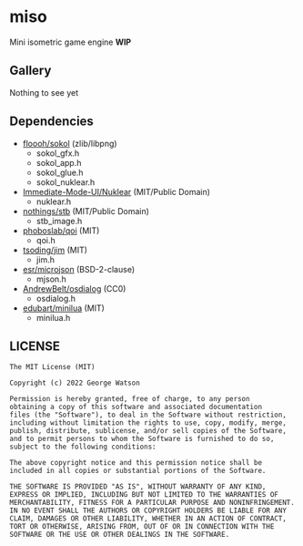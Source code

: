 # miso

Mini isometric game engine **WIP**

## Gallery

Nothing to see yet

## Dependencies

- [floooh/sokol](https://github.com/floooh/sokol) (zlib/libpng)
    - sokol_gfx.h
    - sokol_app.h
    - sokol_glue.h
    - sokol_nuklear.h
- [Immediate-Mode-UI/Nuklear](https://github.com/Immediate-Mode-UI/Nuklear) (MIT/Public Domain)
    - nuklear.h
- [nothings/stb](https://github.com/nothings/stb/tree/master) (MIT/Public Domain)
    - stb_image.h
- [phoboslab/qoi](https://github.com/phoboslab/qoi) (MIT)
    - qoi.h
- [tsoding/jim](https://github.com/tsoding/jim) (MIT)
    - jim.h
- [esr/microjson](https://gitlab.com/esr/microjson/) (BSD-2-clause)
    - mjson.h
- [AndrewBelt/osdialog](https://github.com/AndrewBelt/osdialog) (CC0)
    - osdialog.h
- [edubart/minilua](https://github.com/edubart/minilua) (MIT)
    - minilua.h
    
## LICENSE
```
The MIT License (MIT)

Copyright (c) 2022 George Watson

Permission is hereby granted, free of charge, to any person
obtaining a copy of this software and associated documentation
files (the "Software"), to deal in the Software without restriction,
including without limitation the rights to use, copy, modify, merge,
publish, distribute, sublicense, and/or sell copies of the Software,
and to permit persons to whom the Software is furnished to do so,
subject to the following conditions:

The above copyright notice and this permission notice shall be
included in all copies or substantial portions of the Software.

THE SOFTWARE IS PROVIDED "AS IS", WITHOUT WARRANTY OF ANY KIND,
EXPRESS OR IMPLIED, INCLUDING BUT NOT LIMITED TO THE WARRANTIES OF
MERCHANTABILITY, FITNESS FOR A PARTICULAR PURPOSE AND NONINFRINGEMENT.
IN NO EVENT SHALL THE AUTHORS OR COPYRIGHT HOLDERS BE LIABLE FOR ANY
CLAIM, DAMAGES OR OTHER LIABILITY, WHETHER IN AN ACTION OF CONTRACT,
TORT OR OTHERWISE, ARISING FROM, OUT OF OR IN CONNECTION WITH THE
SOFTWARE OR THE USE OR OTHER DEALINGS IN THE SOFTWARE.
```
